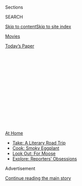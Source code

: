 <div id="app">

<div>

<div>

<div>

<div class="NYTAppHideMasthead css-1q2w90k e1suatyy0">

<div class="section css-ui9rw0 e1suatyy2">

<div class="css-eph4ug er09x8g0">

<div class="css-6n7j50">

</div>

<span class="css-1dv1kvn">Sections</span>

<div class="css-10488qs">

<span class="css-1dv1kvn">SEARCH</span>

</div>

[Skip to content](#site-content)[Skip to site
index](#site-index)

</div>

<div id="masthead-section-label" class="css-1wr3we4 eaxe0e00">

[Movies](https://www.nytimes3xbfgragh.onion/section/movies)

</div>

<div class="css-10698na e1huz5gh0">

</div>

</div>

<div id="masthead-bar-one" class="section hasLinks css-15hmgas e1csuq9d3">

<div class="css-uqyvli e1csuq9d0">

</div>

<div class="css-1uqjmks e1csuq9d1">

</div>

<div class="css-9e9ivx">

[](https://myaccount.nytimes3xbfgragh.onion/auth/login?response_type=cookie&client_id=vi)

</div>

<div class="css-1bvtpon e1csuq9d2">

[Today’s
Paper](https://www.nytimes3xbfgragh.onion/section/todayspaper)

</div>

</div>

</div>

</div>

<div data-aria-hidden="false">

<div id="site-content" data-role="main">

<div>

<div class="css-1aor85t" style="opacity:0.000000001;z-index:-1;visibility:hidden">

<div class="css-1hqnpie">

<div class="css-epjblv">

<span class="css-17xtcya">[Movies](/section/movies)</span><span class="css-x15j1o">|</span><span class="css-fwqvlz">Steven
Soderbergh and Amy Seimetz Made the Pandemic Movies of the
Moment</span>

</div>

<div class="css-k008qs">

<div class="css-1iwv8en">

<span class="css-18z7m18"></span>

<div>

</div>

</div>

<span class="css-1n6z4y">https://nyti.ms/3jSIfkt</span>

<div class="css-1705lsu">

<div class="css-4xjgmj">

<div class="css-4skfbu" data-role="toolbar" data-aria-label="Social Media Share buttons, Save button, and Comments Panel with current comment count" data-testid="share-tools">

  - 
  - 
  - 
  - 
    
    <div class="css-6n7j50">
    
    </div>

  - 

</div>

</div>

</div>

</div>

</div>

</div>

<div id="NYT_TOP_BANNER_REGION" class="css-13pd83m">

<div>

<div id="maps-athome-menu" class="section interactive-content interactive-size-medium css-1edisqu">

<div class="css-17ih8de interactive-body">

<div class="at-home-nav__innerContainer">

<div class="at-home-nav__title">

[At
Home](https://www.nytimes3xbfgragh.onion/spotlight/at-home?action=click&pgtype=Article&state=default&region=TOP_BANNER&context=at_home_menu)

</div>

  - [Take: A Literary Road
    Trip](https://www.nytimes3xbfgragh.onion/2020/07/28/books/time-for-a-literary-road-trip.html?action=click&pgtype=Article&state=default&region=TOP_BANNER&context=at_home_menu)
  - [Cook: Smoky
    Eggplant](https://www.nytimes3xbfgragh.onion/2020/07/29/magazine/bored-with-your-home-cooking-some-smoky-eggplant-will-fix-that.html?action=click&pgtype=Article&state=default&region=TOP_BANNER&context=at_home_menu)
  - [Look Out: For
    Moose](https://www.nytimes3xbfgragh.onion/2020/07/27/travel/moose-michigan-isle-royale.html?action=click&pgtype=Article&state=default&region=TOP_BANNER&context=at_home_menu)
  - [Explore: Reporters’
    Obsessions](https://www.nytimes3xbfgragh.onion/interactive/2020/at-home/even-more-reporters-editors-diaries-lists-recommendations.html?action=click&pgtype=Article&state=default&region=TOP_BANNER&context=at_home_menu)

</div>

</div>

</div>

</div>

</div>

<div id="top-wrapper" class="css-1sy8kpn">

<div id="top-slug" class="css-l9onyx">

Advertisement

</div>

[Continue reading the main
story](#after-top)

<div class="ad top-wrapper" style="text-align:center;height:100%;display:block;min-height:250px">

<div id="top" class="place-ad" data-position="top" data-size-key="top">

</div>

</div>

<div id="after-top">

</div>

</div>

<div>

<div id="sponsor-wrapper" class="css-1hyfx7x">

<div id="sponsor-slug" class="css-19vbshk">

Supported by

</div>

[Continue reading the main
story](#after-sponsor)

<div id="sponsor" class="ad sponsor-wrapper" style="text-align:center;height:100%;display:block">

</div>

<div id="after-sponsor">

</div>

</div>

<div class="css-186x18t">

</div>

<div class="css-1vkm6nb ehdk2mb0">

# Steven Soderbergh and Amy Seimetz Made the Pandemic Movies of the Moment

</div>

His 2011 “Contagion” and her new thriller “She Dies Tomorrow” have added
resonance now. “Why is this kind of imagery so compelling?” Soderbergh
asked.

<div class="css-79elbk" data-testid="photoviewer-wrapper">

<div class="css-z3e15g" data-testid="photoviewer-wrapper-hidden">

</div>

<div class="css-1a48zt4 ehw59r15" data-testid="photoviewer-children">

![<span class="css-16f3y1r e13ogyst0" data-aria-hidden="true">Seimetz
and Soderbergh in better times. At the start of the pandemic, she said,
“it was an interesting process to watch everyone face the
facts.”</span><span class="css-cnj6d5 e1z0qqy90" itemprop="copyrightHolder"><span class="css-1ly73wi e1tej78p0">Credit...</span><span><span>Cindy
Ord/Getty Images; Roy Rochlin, via Getty
Images;</span></span></span>](https://static01.graylady3jvrrxbe.onion/images/2020/08/04/arts/00SODERBERGH-COMBO/00SODERBERGH-COMBO-articleLarge-v2.jpg?quality=75&auto=webp&disable=upscale)

</div>

</div>

<div class="css-18e8msd">

<div class="css-vp77d3 epjyd6m0">

<div class="css-hus3qt ey68jwv0" data-aria-hidden="true">

[![Kyle
Buchanan](https://static01.graylady3jvrrxbe.onion/images/2019/06/20/reader-center/kyle-buchanan-now/kyle-buchanan-now-thumbLarge-v2.png
"Kyle Buchanan")](https://www.nytimes3xbfgragh.onion/by/kyle-buchanan)

</div>

<div class="css-1baulvz">

By [<span class="css-1baulvz last-byline" itemprop="name">Kyle
Buchanan</span>](https://www.nytimes3xbfgragh.onion/by/kyle-buchanan)

</div>

</div>

  - 
    
    <div class="css-ld3wwf e16638kd2">
    
    July 31,
    2020
    
    </div>

  - 
    
    <div class="css-4xjgmj">
    
    <div class="css-d8bdto" data-role="toolbar" data-aria-label="Social Media Share buttons, Save button, and Comments Panel with current comment count" data-testid="share-tools">
    
      - 
      - 
      - 
      - 
        
        <div class="css-6n7j50">
        
        </div>
    
      - 
    
    </div>
    
    </div>

</div>

</div>

<div class="section meteredContent css-1r7ky0e" name="articleBody" itemprop="articleBody">

<div class="css-1fanzo5 StoryBodyCompanionColumn">

<div class="css-53u6y8">

The directors Steven Soderbergh and Amy Seimetz had prepared for a
significant spring. Her new film [“She Dies
Tomorrow”](https://www.youtube.com/watch?v=hcMFjCPkP3M) was intended
to debut at the South by Southwest film festival in March, after which
she’d fly to Detroit to act in Soderbergh’s crime drama “Kill Switch.”

Those plans were made pre-pandemic, of course. As the spread of the
coronavirus in the United States reached alarming levels, [South by
Southwest](https://www.nytimes3xbfgragh.onion/2020/03/06/arts/music/sxsw-cancelled.html)
was canceled, and “Kill Switch” was halted two weeks before shooting.
Hollywood had come to a standstill.

“I knew nothing was going back to normal anytime soon,” Seimetz said.
“It was an interesting process to watch everyone face the facts.”

</div>

</div>

<div class="css-1fanzo5 StoryBodyCompanionColumn">

<div class="css-53u6y8">

But a funny thing has happened to Soderbergh and Seimetz in lockdown, as
two of their movies have found new resonance during the Covid-19 era.
“Contagion,” Soderbergh’s 2011 pandemic thriller starring Matt Damon,
[rocketed up the iTunes rental
charts](https://www.nytimes3xbfgragh.onion/2020/03/04/business/media/coronavirus-contagion-movie.html)
in March, while “She Dies Tomorrow,” out Friday in drive-ins and next
week on digital, offers a more subjective take on going viral: An
anxious young woman (Kate Lyn Sheil) is convinced she will die the next
day, and anyone she tells is soon gripped by the same fearful prophecy.

</div>

</div>

<div class="css-79elbk" data-testid="photoviewer-wrapper">

<div class="css-z3e15g" data-testid="photoviewer-wrapper-hidden">

</div>

<div class="css-1a48zt4 ehw59r15" data-testid="photoviewer-children">

![<span class="css-16f3y1r e13ogyst0" data-aria-hidden="true">Kate Lyn
Sheil as a woman whose anxiety is contagious in “She Dies
Tomorrow.”</span><span class="css-cnj6d5 e1z0qqy90" itemprop="copyrightHolder"><span class="css-1ly73wi e1tej78p0">Credit...</span><span>Jay
Keitel/Neon</span></span>](https://static01.graylady3jvrrxbe.onion/images/2020/07/31/arts/31soderbergh-seimetz2/merlin_175157076_1b5835fd-2211-4f14-bf0f-afa397072df5-articleLarge.jpg?quality=75&auto=webp&disable=upscale)

</div>

</div>

<div class="css-1fanzo5 StoryBodyCompanionColumn">

<div class="css-53u6y8">

“‘Contagion’ is relentlessly objective in its style and its formal
structure whereas Amy’s film, by design, is this sort of fever dream in
both its style and its storytelling,” Soderbergh told me this week
during a pandemic-focused Zoom call with Seimetz. “It’s interesting to
me as an example of how you can give artists the same central idea and
they will go off on two completely different tangents just because of
who they are.”

These are edited excerpts from our conversation.

**What were the first few months of lockdown like for both of you?**

**STEVEN SODERBERGH** I knew in January from talking to my friends in
the world of epidemiology that this was serious. I would call them and
say, “So what do you think?” and their entire quote was “It’s going to
be bad.” But you’re trying to balance these very conflicting, primal
reactions to what’s happening with the virus and your own career
advancement, so it’s a really strange collision of your civic duty and
your ego. I had moments of trying to check myself.

**AMY SEIMETZ** Another thing that’s evolved is my conversations with
executives. At the beginning of this, they were like, “We’re not in the
office anymore, so we’re just going to call you all the time and ask
when things will be ready.” It’s been interesting to see how those calls
all dropped off in silence, which I prefer because it allows me to do
the work. The other side product of this is that I have an entire
freezer full of vegetable stock from the beginning of quarantine. Like,
huge lifetime supplies of lentils.

</div>

</div>

<div class="css-1fanzo5 StoryBodyCompanionColumn">

<div class="css-53u6y8">

**What did you make of all the people who were drawn to “Contagion”
during the early days of the pandemic?**

**SODERBERGH** It does pose a larger question about why we’ve had this
attraction to disaster movies. Why is this kind of imagery, this
spectacle of destruction, so compelling to us? Is it pure fantasy, or is
it something darker that’s wound into us that we don’t fully understand?

**SEIMETZ** I have a theory about that, because I actually witnessed
myself doing this. When the pandemic first started, in order to not feel
anxious, I was binge-watching completely mindless crap like [“Too Hot to
Handle”](https://www.netflix.com/title/80241027) and [“Love Is
Blind,”](https://www.netflix.com/title/80996601) and I was like, “Why
do I feel so ill after? I’m just trying to take my mind off things.” And
then I was like, “I’ll watch [‘After
Life,’](https://www.netflix.com/title/80998491) with Ricky Gervais,”
and I was just sobbing the entire time, but I felt so much better\!

I needed to feel those emotions, like loss and sadness and fear. I think
suppressing them sort of makes you more anxious, so there’s a cathartic
element to watching something like “Contagion,” which I found strangely
comforting.

</div>

</div>

<div class="css-79elbk" data-testid="photoviewer-wrapper">

<div class="css-z3e15g" data-testid="photoviewer-wrapper-hidden">

</div>

<div class="css-1a48zt4 ehw59r15" data-testid="photoviewer-children">

<div class="css-1xdhyk6 erfvjey0">

<span class="css-1ly73wi e1tej78p0">Image</span>

<div class="css-zjzyr8">

<div data-testid="lazyimage-container" style="height:298.37777777777774px">

</div>

</div>

</div>

<span class="css-16f3y1r e13ogyst0" data-aria-hidden="true">Matt Damon
in “Contagion,” the 2011 Soderbergh film that drew new audiences at the
start of the
pandemic.</span><span class="css-cnj6d5 e1z0qqy90" itemprop="copyrightHolder"><span class="css-1ly73wi e1tej78p0">Credit...</span><span>Claudette
Barius/Warner Bros.</span></span>

</div>

</div>

<div class="css-1fanzo5 StoryBodyCompanionColumn">

<div class="css-53u6y8">

**Steven, I found** **[this
take](https://www.cidrap.umn.edu/news-perspective/2011/09/contagion-portrays-extreme-not-impossible-scenario)**
**on “Contagion” published back in 2011: “It’s one of the most accurate
movies I have seen on infectious disease outbreaks of any type … very
dramatic, tense, exciting.” Do you know who said that about the film?**

</div>

</div>

<div class="css-1fanzo5 StoryBodyCompanionColumn">

<div class="css-53u6y8">

**SODERBERGH** No, who?

**It was Dr. Anthony Fauci.**

**SODERBERGH** Oh wow\! That’s nice. We tried to be really rigorous
about the science, obviously, and I think I can defend most of that. The
biggest conceit that we indulged in was how quickly the vaccine was
found — we compressed that timeline greatly, especially given what was
technologically possible then.

**Is there anything happening now that you didn’t foresee when making
the film?**

**SODERBERGH** What I couldn’t have predicted was the fracturing of
society that it would generate, and all of the things it would expose
when the tide goes out, so to speak. I didn’t anticipate that it would
reveal so starkly the sort of economic disparity that we’re aware of
intellectually but that a lot of us are able to insulate ourselves from
being directly affected by. Now, nobody escapes this. There are very few
people whose lives will not be completely altered by Covid.

The other thing we’re all dealing with, that the movie doesn’t address
because of its focus, is the general psychological effect on the public
because of an event like this. A cure, a vaccine, mitigating therapies —
all that stuff is hugely important, but there’s going to be an
incredible psychological toll that we’re going to have to figure out how
to address. It’s not like we can just turn a switch and have it be like
it never happened.

**Amy’s film is more about that psychological toll, and how quickly
anxiety can become contagious itself.**

**SEIMETZ** The tricky thing about anxiety is sharing that you have it
can make other people anxious, and there’s a feeling that you’re
burdening them by doing so. Your anxiety then becomes their anxiety, in
a way that’s very literal in this movie. It’s happened with the news
cycle, too: I found myself becoming completely addicted to the news,
getting anxious from it, and then compulsively watching it more. So it’s
also about news cycles spreading panic and the addiction to
panic.

</div>

</div>

<div class="css-79elbk" data-testid="photoviewer-wrapper">

<div class="css-z3e15g" data-testid="photoviewer-wrapper-hidden">

</div>

<div class="css-1a48zt4 ehw59r15" data-testid="photoviewer-children">

<div class="css-1xdhyk6 erfvjey0">

<span class="css-1ly73wi e1tej78p0">Image</span>

<div class="css-zjzyr8">

<div data-testid="lazyimage-container" style="height:217.82222222222222px">

</div>

</div>

</div>

<span class="css-16f3y1r e13ogyst0" data-aria-hidden="true">Tunde
Adebimpe in a scene from “She Dies
Tomorrow.”</span><span class="css-cnj6d5 e1z0qqy90" itemprop="copyrightHolder"><span class="css-1ly73wi e1tej78p0">Credit...</span><span>Jay
Keitel/Neon</span></span>

</div>

</div>

<div class="css-1fanzo5 StoryBodyCompanionColumn">

<div class="css-53u6y8">

**That reminds me of the Jude Law character from “Contagion,” who
capitalized on the country’s panic to hawk a fake miracle cure. I’ve
seen people reference that character when President Trump touts the
unproven hydroxychloroquine as a cure for the coronavirus.**

**SODERBERGH** It was amusing to me that at one point, there was a
suggestion from outside the creative team that we cut that character out
of the film. We’d have these test screenings and people would hate him\!
The cards would come back and I’d say, “I know\! He’s supposed to be
polarizing.” But we felt pretty confident that the issues brought up by
Jude Law’s character in this film would be very central to the narrative
when this thing does happen.

He’s also not wrong all the time, like with his rant on the park bench
where he describes how they’re rushing the trials for the vaccine and
how the pharmaceutical companies are going to be the ones who benefit.
Look, I’m obviously pro-vaccine, but when you’re talking about putting
something into the bodies of everyone on the planet, that’s a very, very
serious thing. You could have a side effect that goes down to a decimal
point you can barely see, but if you’re going to give it to everyone,
that can still be tens of millions of people that have a negative
reaction. In everybody’s rush to get to the other end of this, we really
do have to be careful
here.

</div>

</div>

<div class="css-79elbk" data-testid="photoviewer-wrapper">

<div class="css-z3e15g" data-testid="photoviewer-wrapper-hidden">

</div>

<div class="css-1a48zt4 ehw59r15" data-testid="photoviewer-children">

<div class="css-1xdhyk6 erfvjey0">

<span class="css-1ly73wi e1tej78p0">Image</span>

<div class="css-zjzyr8">

<div data-testid="lazyimage-container" style="height:257.1333333333334px">

</div>

</div>

</div>

<span class="css-16f3y1r e13ogyst0" data-aria-hidden="true">Jude Law as
a conspiracy theorist in
“Contagion.”</span><span class="css-cnj6d5 e1z0qqy90" itemprop="copyrightHolder"><span class="css-1ly73wi e1tej78p0">Credit...</span><span>Claudette
Barius/Warner Bros.</span></span>

</div>

</div>

<div class="css-1fanzo5 StoryBodyCompanionColumn">

<div class="css-53u6y8">

**Steven, you’re heading a Directors Guild committee to figure out how
to get Hollywood back to work safely. What are the problems you’re
facing?**

**SODERBERGH** I think the biggest issue now is because of the
resurgence \[of the virus\], how do we get access to the resources and
the personnel that we need to run these protocols to keep a set safe?
It’s one thing to do one or two projects and see how it goes, but
there’s a movement in the last two or three weeks to get lots of
productions back up and running at the same time. That’s going to be
tricky.

</div>

</div>

<div class="css-1fanzo5 StoryBodyCompanionColumn">

<div class="css-53u6y8">

**With baseball, they got it back up and running but there’s already
been** **[a pretty significant
outbreak](https://www.nytimes3xbfgragh.onion/2020/07/27/sports/baseball/marlins-game-canceled.html).
Could Hollywood face the same risk?**

**SODERBERGH** Having spent a lot of the weekend very happily watching
baseball, I was not happy about the Marlins, but I think that’s a much
more difficult situation than we’re confronting because of the nature of
the game and the fact that they’re traveling all over the place. We have
an ability on a project to control how we move, where we move, how many
people come with us — it’s something that can be manipulated to keep
people safe.

I think if we can withstand the economic surcharge that’s going to come
with keeping a project safe — which I estimate is between 15 to 20
percent of the budget, depending on the project — and if we can scale
this quickly enough, then I know we can keep people safe. If you follow
these protocols we’re about to finish up with, I feel pretty confident
saying that you’re not going to get sick at work. If you got sick on one
of our projects, it was during the 12 to 14 hours when I didn’t have you
and I couldn’t control your behavior. That’s going to be the trick, is
all of this downtime when you don’t know what people are up to.

**But what happens if people** ***do*** **get sick in that downtime and
then come to set?**

**SODERBERGH** Look, it’s complex, but Joel Coen is shooting “Macbeth”
in L.A. right now, and there’s a crew member who’s been \[keeping\] a
pretty detailed diary. And it seems to be working\! They’re using the
rapid testing, which isn’t as accurate as the full-blown nasal [PCR
test](https://www.nytimes3xbfgragh.onion/2020/07/06/health/fast-coronavirus-tests.html),
but they’re making up for that by testing a lot, eight times for every
five-day workweek. That’s a good approach.

**Amy, is the surcharge Steven mentioned going to limit the amount of
independent films that can be made over the next year?**

**SEIMETZ** I think there’s going to be a conversation with unions to
ease up on some of the crewing mandates, because you can’t really shoot
with a larger crew when you don’t have enough of a budget for those
protocols. From talking to other filmmakers, they’re thinking about
small crews and small casts and shooting outside, so there’s ways to do
it. With “She Dies Tomorrow,” the \[Directors Guild\] was very gracious
in allowing me to have a pared-down crew of about six people — we were
pretty much following protocol \[long before there was a\] protocol.

**What about bigger films? How will “Kill Switch” change when you resume
shooting that?**

**SODERBERGH** I’ll tell you in eight weeks. A lot of this is all
abstract until you get on set and actually see how this stuff works, and
I intend to be very public in my experience of making that movie in
order to educate people. I’m sure I’m going to learn a lot, and I’m sure
a lot of the assumptions that we’re making will turn out to need
adjustment. This is a living thing, and it’s going to have to evolve,
but in what way won’t be clear until we get out there.

</div>

</div>

</div>

<div>

</div>

<div>

</div>

<div>

</div>

<div>

<div id="bottom-wrapper" class="css-1ede5it">

<div id="bottom-slug" class="css-l9onyx">

Advertisement

</div>

[Continue reading the main
story](#after-bottom)

<div id="bottom" class="ad bottom-wrapper" style="text-align:center;height:100%;display:block;min-height:90px">

</div>

<div id="after-bottom">

</div>

</div>

</div>

</div>

</div>

## Site Index

<div>

</div>

## Site Information Navigation

  - [© <span>2020</span> <span>The New York Times
    Company</span>](https://help.nytimes3xbfgragh.onion/hc/en-us/articles/115014792127-Copyright-notice)

<!-- end list -->

  - [NYTCo](https://www.nytco.com/)
  - [Contact
    Us](https://help.nytimes3xbfgragh.onion/hc/en-us/articles/115015385887-Contact-Us)
  - [Work with us](https://www.nytco.com/careers/)
  - [Advertise](https://nytmediakit.com/)
  - [T Brand Studio](http://www.tbrandstudio.com/)
  - [Your Ad
    Choices](https://www.nytimes3xbfgragh.onion/privacy/cookie-policy#how-do-i-manage-trackers)
  - [Privacy](https://www.nytimes3xbfgragh.onion/privacy)
  - [Terms of
    Service](https://help.nytimes3xbfgragh.onion/hc/en-us/articles/115014893428-Terms-of-service)
  - [Terms of
    Sale](https://help.nytimes3xbfgragh.onion/hc/en-us/articles/115014893968-Terms-of-sale)
  - [Site
    Map](https://spiderbites.nytimes3xbfgragh.onion)
  - [Help](https://help.nytimes3xbfgragh.onion/hc/en-us)
  - [Subscriptions](https://www.nytimes3xbfgragh.onion/subscription?campaignId=37WXW)

</div>

</div>

</div>

</div>
